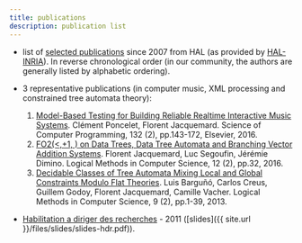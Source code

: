```yaml
---
title: publications
description: publication list
---
```

	
* list of [selected publications](https://haltools.inria.fr/Public/afficheRequetePubli.php?auteur_exp=Florent+Jacquemard&annee_publideb=2007&CB_auteur=oui&CB_titre=oui&CB_article=oui&langue=Anglais&tri_exp=annee_publi&tri_exp2=typdoc&tri_exp3=date_publi&ordre_aff=TA&Fen=Aff&css=../css/VisuRubriqueEncadre.css) since 2007 from HAL (as provided by [HAL-INRIA](https://hal.inria.fr)). In reverse chronological order 
(in our community, the authors are generally listed by alphabetic ordering).


* 3 representative publications (in computer music, XML processing and constrained tree automata theory):
   1. [Model-Based Testing for Building Reliable Realtime Interactive Music Systems](https://hal.archives-ouvertes.fr/hal-01314969).
      Clément Poncelet, Florent Jacquemard. 
      Science of Computer Programming, 132 (2), pp.143-172, Elsevier, 2016.
   2. [FO2(<,+1, ) on Data Trees, Data Tree Automata and Branching Vector Addition Systems](https://hal.inria.fr/hal-00769249v3).
      Florent Jacquemard, Luc Segoufin, Jérémie Dimino. 
      Logical Methods in Computer Science, 12 (2), pp.32, 2016.
   3. [Decidable Classes of Tree Automata Mixing Local and Global Constraints Modulo Flat Theories](https://hal.inria.fr/hal-00852382).
      Luis Barguñó, Carlos Creus, Guillem Godoy, Florent Jacquemard, Camille Vacher. 
      Logical Methods in Computer Science, 9 (2), pp.1-39, 2013. 


* [Habilitation a diriger des recherches](https://tel.archives-ouvertes.fr/tel-00643595/file/plan.pdf) - 2011 ([slides]({{ site.url }}/files/slides/slides-hdr.pdf)).
